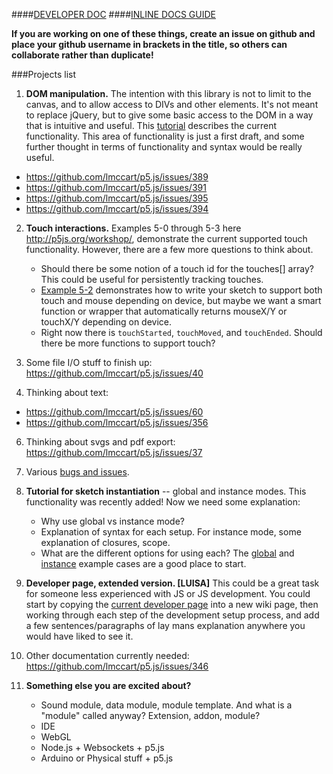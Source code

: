 ####[DEVELOPER DOC](https://github.com/lmccart/p5.js/wiki/Development)
####[INLINE DOCS GUIDE](https://github.com/lmccart/p5.js/wiki/Inline-documentation)

**If you are working on one of these things, create an issue on github and place your github username in brackets in the title, so others can collaborate rather than duplicate!**

###Projects list

1. **DOM manipulation.** The intention with this library is not to limit to the canvas, and to allow access to DIVs and other elements. It's not meant to replace jQuery, but to give some basic access to the DOM in a way that is intuitive and useful. This [tutorial](https://github.com/lmccart/p5.js/wiki/DOM-Extensions) describes the current functionality. This area of functionality is just a first draft, and some further thought in terms of functionality and syntax would be really useful.
* https://github.com/lmccart/p5.js/issues/389
* https://github.com/lmccart/p5.js/issues/391
* https://github.com/lmccart/p5.js/issues/395
* https://github.com/lmccart/p5.js/issues/394


2. **Touch interactions.** Examples 5-0 through 5-3 here http://p5js.org/workshop/, demonstrate the current supported touch functionality. However, there are a few more questions to think about.
     * Should there be some notion of a touch id for the touches[] array? This could be useful for persistently tracking touches.
     * [Example 5-2](http://p5js.org/workshop/examples/example_5-2/sketch.js) demonstrates how to write your sketch to support both touch and mouse depending on device, but maybe we want a smart function or wrapper that automatically returns mouseX/Y or touchX/Y depending on device.
     * Right now there is `touchStarted`, `touchMoved`, and `touchEnded`. Should there be more functions to support touch?


4. Some file I/O stuff to finish up: https://github.com/lmccart/p5.js/issues/40

5. Thinking about text:
* https://github.com/lmccart/p5.js/issues/60
* https://github.com/lmccart/p5.js/issues/356

6. Thinking about svgs and pdf export:
https://github.com/lmccart/p5.js/issues/37

7. Various [bugs and issues](https://github.com/lmccart/p5.js/issues).

6. **Tutorial for sketch instantiation** -- global and instance modes. This functionality was recently added! Now we need some explanation:
     * Why use global vs instance mode?
     * Explanation of syntax for each setup. For instance mode, some explanation of closures, scope.
     * What are the different options for using each?
The [global](https://github.com/lmccart/p5.js/tree/master/examples/instantiation-global) and [instance](https://github.com/lmccart/p5.js/tree/master/examples/instantiation-instance) example cases are a good place to start.

3. **Developer page, extended version. [LUISA]** This could be a great task for someone less experienced with JS or JS development. You could start by copying the [current developer page](https://github.com/lmccart/p5.js/wiki/Development) into a new wiki page, then working through each step of the development setup process, and add a few sentences/paragraphs of lay mans explanation anywhere you would have liked to see it.

8. Other documentation currently needed: https://github.com/lmccart/p5.js/issues/346

10. **Something else you are excited about?**
     * Sound module, data module, module template. And what is a "module" called anyway? Extension, addon, module?
     * IDE
     * WebGL 
     * Node.js + Websockets + p5.js
     * Arduino or Physical stuff + p5.js
